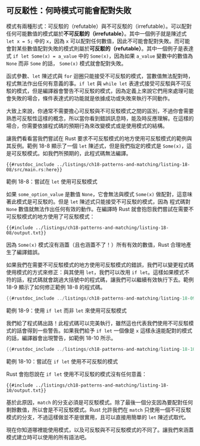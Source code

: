 ## 可反駁性：何時模式可能會配對失敗

模式有兩種形式：可反駁的（refutable）與不可反駁的（irrefutable）。可以配對任何可能數值的模式屬於**不可反駁的（irrefutable）**。其中一個例子就是陳述式 `let x = 5;` 中的 `x`，因為 `x` 可以配對任何數值，因此不可能會配對失敗。而可能會對某些數值配對失敗的模式則屬於**可反駁的（refutable）**。其中一個例子是表達式 `if let Some(x) = a_value` 中的 `Some(x)`，因為如果 `a_value` 變數中的數值為 `None` 而非 `Some` 的話， `Some(x)` 模式就會配對失敗。

函式參數、`let` 陳述式與 `for` 迴圈只能接受不可反駁的模式，當數值無法配對時，程式無法作出任何有意義的事。`if let` 與 `while let` 表達式接受可反駁與不可反駁的模式，但是編譯器會警告不可反駁的模式，因為定義上來說它們用來處理可能會失敗的場合，條件表達式的功能就是依據成功或失敗來執行不同動作。

大致上來說，你通常不需要擔心可反駁與不可反駁模式之間的區別，不過你會需要熟悉可反駁性這樣的概念，所以當你看到錯誤訊息時，能及時反應理解。在這樣的場合，你需要依據程式碼的預期行為來改變模式或是使用模式的結構。

讓我們看看當我們嘗試在 Rust 要求不可反駁模式的地方使用可反駁模式的範例與其反例。範例 18-8 顯示了一個 `let` 陳述式，但是我們指定的模式是 `Some(x)`，這是可反駁模式。如我們所預期的，此程式碼無法編譯。

```rust,ignore,does_not_compile
{{#rustdoc_include ../listings/ch18-patterns-and-matching/listing-18-08/src/main.rs:here}}
```

<span class="caption">範例 18-8：嘗試在 `let` 使用可反駁模式</span>

如果 `some_option_value` 是數值 `None`，它會無法與模式 `Some(x)` 做配對，這意味著此模式是可反駁的。但是 `let` 陳述式只能接受不可反駁的模式，因為 程式碼對 `None` 數值就無法作出任何有效的動作。在編譯時 Rust 就會抱怨我們嘗試在需要不可反駁模式的地方使用了可反駁模式：

```console
{{#include ../listings/ch18-patterns-and-matching/listing-18-08/output.txt}}
```

因為 `Some(x)` 模式沒有涵蓋（且也涵蓋不了！）所有有效的數值，Rust 合理地產生了編譯錯誤。

如果我們在需要不可反駁模式的地方使用可反駁模式的錯誤，我們可以變更程式碼使用模式的方式來修正：與其使用 `let`，我們可以改用 `if let`。這樣如果模式不符的話，程式碼就會跳過大括號中的程式碼，讓我們可以繼續有效執行下去。範例 18-9 顯示了如何修正範例 18-8 的程式碼。

```rust
{{#rustdoc_include ../listings/ch18-patterns-and-matching/listing-18-09/src/main.rs:here}}
```

<span class="caption">範例 18-9：使用 `if let` 而非 `let` 來使用可反駁模式</span>

我們給了程式碼出路！此程式碼可以完美執行，雖然這也代表我們使用不可反駁模式的話會得到一些警告。如果我們給予 `if let` 一個像是 `x` 這樣永遠能配對的模式的話，編譯器會出現警告，如範例 18-10 所示。

```rust
{{#rustdoc_include ../listings/ch18-patterns-and-matching/listing-18-10/src/main.rs:here}}
```

<span class="caption">範例 18-10：嘗試在 `if let` 使用不可反駁的模式</span>

Rust 會抱怨說在 `if let` 使用不可反駁的模式沒有任何意義：

```console
{{#include ../listings/ch18-patterns-and-matching/listing-18-10/output.txt}}
```

基於此原因，`match` 的分支必須是可反駁模式。除了最後一個分支因為要配對任何剩餘數值，所以會是不可反駁模式。Rust 允許我們在 `match` 只使用一個不可反駁模式的分支，不過這樣做並不是很實用，且可以直接用簡單的 `let` 陳述式取代。

現在你知道哪裡能使用模式，以及可反駁與不可反駁模式的不同了。讓我們來涵蓋模式建立時可以使用的所有語法吧。
